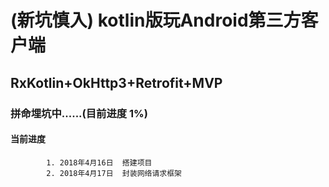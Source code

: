 # (新坑慎入) kotlin版玩Android第三方客户端
## RxKotlin+OkHttp3+Retrofit+MVP
### 拼命埋坑中......(目前进度 1%)
#### 当前进度 
            1. 2018年4月16日  搭建项目
            2. 2018年4月17日  封装网络请求框架
